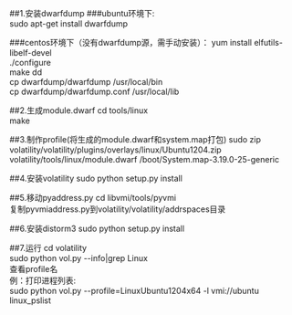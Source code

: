 ##1.安装dwarfdump
###ubuntu环境下:<br>
sudo apt-get install dwarfdump

###centos环境下（没有dwarfdump源，需手动安装）：
yum install elfutils-libelf-devel<br>
./configure<br>
make dd<br>
cp dwarfdump/dwarfdump /usr/local/bin<br>
cp dwarfdump/dwarfdump.conf /usr/local/lib

##2.生成module.dwarf
cd tools/linux<br>
make

##3.制作profile(将生成的module.dwarf和system.map打包)
sudo zip volatility/volatility/plugins/overlays/linux/Ubuntu1204.zip volatility/tools/linux/module.dwarf /boot/System.map-3.19.0-25-generic

##4.安装volatility
sudo python setup.py install

##5.移动pyaddress.py
cd libvmi/tools/pyvmi<br>
复制pyvmiaddress.py到volatility/volatility/addrspaces目录

##6.安装distorm3
sudo python setup.py install

##7.运行
cd volatility<br>
sudo python vol.py --info|grep Linux<br>
查看profile名<br>
例：打印进程列表:<br>
sudo python vol.py --profile=LinuxUbuntu1204x64 -l vmi://ubuntu linux_pslist 
